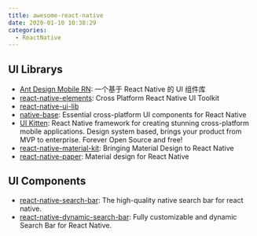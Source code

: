 ```yaml
---
title: awesome-react-native
date: 2020-01-10 10:38:29
categories:
  - ReactNative
---
```


## UI Librarys

- [Ant Design Mobile RN](https://rn.mobile.ant.design/index-cn): 一个基于 React Native 的 UI 组件库
- [react-native-elements](https://www.npmjs.com/package/react-native-elements): Cross Platform React Native UI Toolkit
- [react-native-ui-lib](https://www.npmjs.com/package/react-native-ui-lib)
- [native-base](https://www.npmjs.com/package/native-base): Essential cross-platform UI components for React Native
- [UI Kitten](https://akveo.github.io/react-native-ui-kitten/): React Native framework for creating stunning cross-platform mobile applications. Design system based, brings your product from MVP to enterprise. Forever Open Source and free!
- [react-native-material-kit](https://github.com/xinthink/react-native-material-kit): Bringing Material Design to React Native
- [react-native-paper](https://www.npmjs.com/package/react-native-paper): Material design for React Native

## UI Components

- [react-native-search-bar](https://www.npmjs.com/package/react-native-search-bar): The high-quality native search bar for react native.
- [react-native-dynamic-search-bar](https://www.npmjs.com/package/react-native-dynamic-search-bar): Fully customizable and dynamic Search Bar for React Native.

<!--more-->
